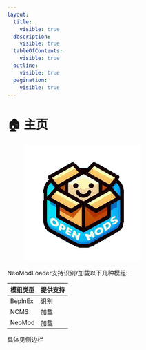 ```yaml
---
layout:
  title:
    visible: true
  description:
    visible: true
  tableOfContents:
    visible: true
  outline:
    visible: true
  pagination:
    visible: true
---
```


# 🏠 主页

<figure><img src=".gitbook/assets/WBOM-logo2.png" alt=""><figcaption></figcaption></figure>

NeoModLoader支持识别/加载以下几种模组:

| 模组类型    | 提供支持 |
| ------- | ---- |
| BepInEx | 识别   |
| NCMS    | 加载   |
| NeoMod  | 加载   |

具体见侧边栏
